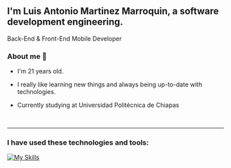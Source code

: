 ## I'm Luis Antonio Martinez Marroquin, a software development engineering.

Back-End & Front-End Mobile Developer 

### About me 🦧

-  I'm 21 years old.

- I really like learning new things and always being up-to-date with technologies.

- Currently studying at Universidad Politécnica de Chiapas

<br>

---
### I have used these technologies and tools:

  [![My Skills](https://skillicons.dev/icons?i=js,ts,git,github,spring,docker,react,figma,flutter,python,nodejs,cpp,dart,docker,express,linux,mysql,postgres,postman,java)](https://skillicons.dev)
